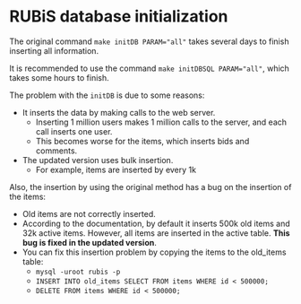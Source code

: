 # RUBiS database initialization

The original command `make initDB PARAM="all"` takes several days to finish inserting all information.

It is recommended to use the command `make initDBSQL PARAM="all"`, which takes some hours to finish.

The problem with the `initDB` is due to some reasons:

* It inserts the data by making calls to the web server.
  * Inserting 1 million users makes 1 million calls to the server, and each call inserts one user.
  * This becomes worse for the items, which inserts bids and comments.
* The updated version uses bulk insertion.
  * For example, items are inserted by every 1k

Also, the insertion by using the original method has a bug on the insertion of the items:

* Old items are not correctly inserted.
* According to the documentation, by default it inserts 500k old items and 32k active items. However, all items are inserted in the active table. **This bug is fixed in the updated version**.
* You can fix this insertion problem by copying the items to the old_items table:
  * `mysql -uroot rubis -p`
  * `INSERT INTO old_items SELECT FROM items WHERE id < 500000;`
  * `DELETE FROM items WHERE id < 500000;`
